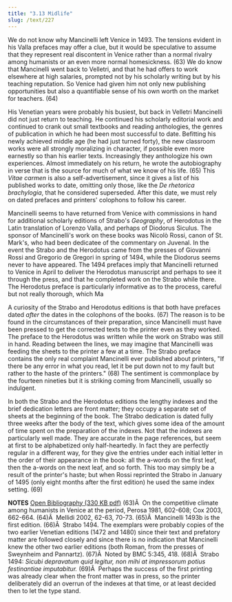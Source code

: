 ```yaml
---
title: "3.13 Midlife"
slug: /text/227
---
```

We do not know why Mancinelli left Venice in 1493. The tensions evident in his Valla prefaces may offer a clue, but it would be speculative to assume that they represent real discontent in Venice rather than a normal rivalry among humanists or an even more normal homesickness. (63) We do know that Mancinelli went back to Velletri, and that he had offers to work elsewhere at high salaries, prompted not by his scholarly writing but by his teaching reputation. So Venice had given him not only new publishing opportunities but also a quantifiable sense of his own worth on the market for teachers. (64)

His Venetian years were probably his busiest, but back in Velletri Mancinelli did not just return to teaching. He continued his scholarly editorial work and continued to crank out small textbooks and reading anthologies, the genres of publication in which he had been most successful to date. Befitting his newly achieved middle age (he had just turned forty), the new classroom works were all strongly moralizing in character, if possible even more earnestly so than his earlier texts. Increasingly they anthologize his own experiences. Almost immediately on his return, he wrote the autobiography in verse that is the source for much of what we know of his life. (65) This <em>Vitae carmen</em> is also a self-advertisement, since it gives a list of his published works to date, omitting only those, like the <em>De rhetorica brachylogia</em>, that he considered superseded. After this date, we must rely on dated prefaces and printers' colophons to follow his career.

Mancinelli seems to have returned from Venice with commissions in hand for additional scholarly editions of Strabo's <em>Geography</em>, of Herodotus in the Latin translation of Lorenzo Valla, and perhaps of Diodorus Siculus. The sponsor of Mancinelli's work on these books was Nicolò Rossi, canon of St. Mark's, who had been dedicatee of the commentary on Juvenal. In the event the Strabo and the Herodotus came from the presses of Giovanni Rossi and Gregorio de Gregori in spring of 1494, while the Diodorus seems never to have appeared. The 1494 prefaces imply that Mancinelli returned to Venice in April to deliver the Herodotus manuscript and perhaps to see it through the press, and that he completed work on the Strabo while there. The Herodotus preface is particularly informative as to the process, careful but not really thorough, which Ma

A curiosity of the Strabo and Herodotus editions is that both have prefaces dated <em>after</em> the dates in the colophons of the books. (67) The reason is to be found in the circumstances of their preparation, since Mancinelli must have been pressed to get the corrected texts to the printer even as they worked. The preface to the Herodotus was written while the work on Strabo was still in hand. Reading between the lines, we may imagine that Mancinelli was feeding the sheets to the printer a few at a time. The Strabo preface contains the only real complaint Mancinelli ever published about printers, "If there be any error in what you read, let it be put down not to my fault but rather to the haste of the printers." (68) The sentiment is commonplace by the fourteen nineties but it is striking coming from Mancinelli, usually so indulgent.

In both the Strabo and the Herodotus editions the lengthy indexes and the brief dedication letters are front matter; they occupy a separate set of sheets at the beginning of the book. The Strabo dedication is dated fully three weeks after the body of the text, which gives some idea of the amount of time spent on the preparation of the indexes. Not that the indexes are particularly well made. They are accurate in the page references, but seem at first to be alphabetized only half-heartedly. In fact they are perfectly regular in a different way, for they give the entries under each initial letter in the order of their appearance in the book: all the a-words on the first leaf, then the a-words on the next leaf, and so forth. This too may simply be a result of the printer's haste; but when Rossi reprinted the Strabo in January of 1495 (only eight months after the first edition) he used the same index setting. (69)

<strong>NOTES</strong>
<a href="http://www.humanismforsale.org/bibliography.pdf" target="new">Open Bibliography (330 KB pdf)</a>
(63)Â  On the competitive climate among humanists in Venice at the period, Perosa 1981, 602-608; Cox 2003, 662-664.
(64)Â  Mellidi 2002, 62-63, 70-73.
(65)Â  Mancinelli 1493b is the first edition.
(66)Â  Strabo 1494. The exemplars were probably copies of the two earlier Venetian editions (1472 and 1480) since their text and prefatory matter are followed closely and since there is no indication that Mancinelli knew the other two earlier editions (both Roman, from the presses of Sweynheim and Pannartz).
(67)Â  Noted by BMC 5:345, 418.
(68)Â  Strabo 1494: <em>Sicubi depravatum quid legitur, non mihi at impressorum potius festinantiae imputabitur.</em>
(69)Â  Perhaps the success of the first printing was already clear when the front matter was in press, so the printer deliberately did an overrun of the indexes at that time, or at least decided then to let the type stand.
